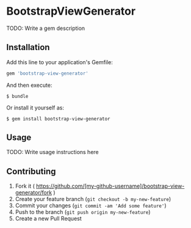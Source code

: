 # BootstrapViewGenerator

TODO: Write a gem description

## Installation

Add this line to your application's Gemfile:

```ruby
gem 'bootstrap-view-generator'
```

And then execute:

    $ bundle

Or install it yourself as:

    $ gem install bootstrap-view-generator

## Usage

TODO: Write usage instructions here

## Contributing

1. Fork it ( https://github.com/[my-github-username]/bootstrap-view-generator/fork )
2. Create your feature branch (`git checkout -b my-new-feature`)
3. Commit your changes (`git commit -am 'Add some feature'`)
4. Push to the branch (`git push origin my-new-feature`)
5. Create a new Pull Request
